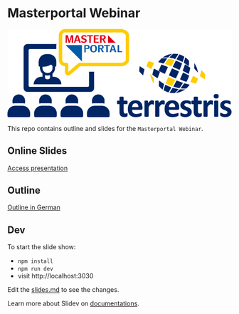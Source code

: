 # Masterportal Webinar

![MP Webibar Logo](./public/terrestris_webinar_logo.png)

This repo contains outline and slides for the `Masterportal Webinar`.  

## Online Slides

[Access presentation](https://terrestris.github.io/masterportal-webinar)

## Outline

[Outline in German](outline_de.md)

## Dev

To start the slide show:

- `npm install`
- `npm run dev`
- visit http://localhost:3030

Edit the [slides.md](./slides.md) to see the changes.

Learn more about Slidev on [documentations](https://sli.dev/).

